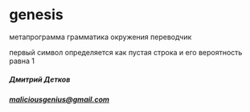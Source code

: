 # genesis

метапрограмма
грамматика окружения 
переводчик

первый символ определяется как пустая строка и его вероятность равна 1

##### Дмитрий Детков
##### maliciousgenius@gmail.com
